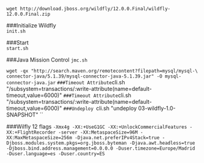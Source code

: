 ``wget http://download.jboss.org/wildfly/12.0.0.Final/wildfly-12.0.0.Final.zip ``


###Initialize Wildfly  
``init.sh``

###Start  
``start.sh``

###Java Mission Control 
``jmc.sh``


``wget -qx "http://search.maven.org/remotecontent?filepath=mysql/mysql-\
  connector-java/5.1.39/mysql-connector-java-5.1.39.jar" -O mysql-connector-java.jar`` 
``
###Timeout Attribute
``cli.sh  "/subsystem=transactions/:write-attribute(name=default-timeout,value=6000)"
``
###Timeout Attribute
``cli.sh  "/subsystem=transactions/:write-attribute(name=default-timeout,value=6000)"
``
###Undeploy 
``cli.sh  "undeploy 03-wildfly-1.0-SNAPSHOT"
``

###Wilfly 12 flags
``-Xmx4g
  -XX:+UseG1GC
  -XX:+UnlockCommercialFeatures
  -XX:+FlightRecorder
  -server
  -XX:MetaspaceSize=96M
  -XX:MaxMetaspaceSize=256m
  -Djava.net.preferIPv4Stack=true
  -Djboss.modules.system.pkgs=org.jboss.byteman
  -Djava.awt.headless=true
  -Djboss.bind.address.management=0.0.0.0
  -Duser.timezone=Europe/Madrid
  -Duser.language=es
  -Duser.country=ES``
